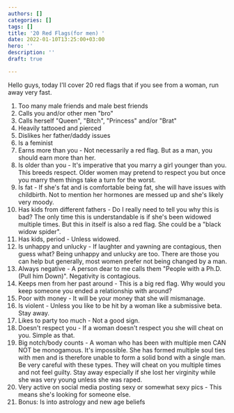 ```yaml
---
authors: []
categories: []
tags: []
title: '20 Red Flags(for men) '
date: 2022-01-10T13:25:00+03:00
hero: ''
description: ''
draft: true

---
```

Hello guys, today I'll cover 20 red flags that if you see from a woman, run away very fast.

 1. Too many male friends and male best friends
 2. Calls you and/or other men "bro"
 3. Calls herself "Queen", "Bitch", "Princess" and/or "Brat"
 4. Heavily tattooed and pierced
 5. Dislikes her father/daddy issues
 6. Is a feminist
 7. Earns more than you - Not necessarily a red flag. But as a man, you should earn more than her.
 8. Is older than you - It's imperative that you marry a girl younger than you. This breeds respect. Older women may pretend to respect you but once you marry them things take a turn for the worst.
 9. Is fat - If she's fat and is comfortable being fat, she will have issues with childbirth. Not to mention her hormones are messed up and she's likely very moody.
10. Has kids from different fathers - Do I really need to tell you why this is bad? The only time this is understandable is if she's been widowed multiple times. But this in itself is also a red flag. She could be a "black widow spider". 
11. Has kids, period - Unless widowed.
12. Is unhappy and unlucky - If laughter and yawning are contagious, then guess what? Being unhappy and unlucky are too. There are those you can help but generally, most women prefer not being changed by a man.
13. Always negative - A person dear to me calls them "People with a Ph.D. (Pull him Down)". Negativity is contagious.
14. Keeps men from her past around - This is a big red flag. Why would you keep someone you ended a relationship with around?
15. Poor with money - It will be your money that she will mismanage.
16. Is violent - Unless you like to be hit by a woman like a submissive beta. Stay away.
17. Likes to party too much - Not a good sign.
18. Doesn't respect you - If a woman doesn't respect you she will cheat on you. Simple as that.
19. Big notch/body counts - A woman who has been with multiple men CAN NOT be monogamous. It's impossible. She has formed multiple soul ties with men and is therefore unable to form a solid bond with a single man. Be very careful with these types. They will cheat on you multiple times and not feel guilty. Stay away especially if she lost her virginity while she was very young unless she was raped.
20. Very active on social media posting sexy or somewhat sexy pics - This means she's looking for someone else.
21. Bonus: Is into astrology and new age beliefs
